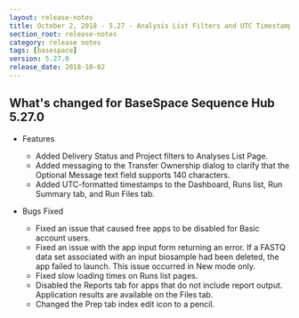 ```yaml
---
layout: release-notes
title: October 2, 2018 - 5.27 - Analysis List Filters and UTC Timestamps
section_root: release-notes
category: release notes
tags: [basespace]
version: 5.27.0
release_date: 2018-10-02
---
```


## What's changed for BaseSpace Sequence Hub 5.27.0 

- Features

	- Added Delivery Status and Project filters to Analyses List Page.
  - Added messaging to the Transfer Ownership dialog to clarify that the Optional Message text field supports 140 characters.
  - Added UTC-formatted timestamps to the Dashboard, Runs list, Run Summary tab, and Run Files tab.

- Bugs Fixed

  - Fixed an issue that caused free apps to be disabled for Basic account users. 
  - Fixed an issue with the app input form returning an error. If a FASTQ data set associated with an input biosample had been deleted, the app failed to launch. This issue occurred in New mode only.
  - Fixed slow loading times on Runs list pages.
  - Disabled the Reports tab for apps that do not include report output. Application results are available on the Files tab.
  - Changed the Prep tab index edit icon to a pencil.
